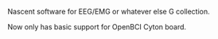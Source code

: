 Nascent software for EEG/EMG or whatever else G collection.

Now only has basic support for OpenBCI Cyton board.
